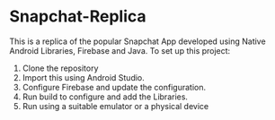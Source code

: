 # Snapchat-Replica

This is a replica of the popular Snapchat App developed using Native Android Libraries, Firebase and Java.
To set up this project:

1. Clone the repository
2. Import this using Android Studio.
3. Configure Firebase and update the configuration.
4. Run build to configure and add the Libraries.
5. Run using a suitable emulator or a physical device
